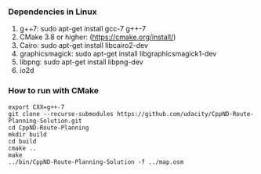 ### Dependencies in Linux
1. g++7: sudo apt-get install gcc-7 g++-7
2. CMake 3.8 or higher:  (https://cmake.org/install/) 
3. Cairo: sudo apt-get install libcairo2-dev
4. graphicsmagick: sudo apt-get install libgraphicsmagick1-dev
5. libpng: sudo apt-get install libpng-dev
6. io2d

### How to run with CMake

```
export CXX=g++-7
git clone --recurse-submodules https://github.com/udacity/CppND-Route-Planning-Solution.git
cd CppND-Route-Planning
mkdir build 
cd build
cmake ..
make
../bin/CppND-Route-Planning-Solution -f ../map.osm
````

